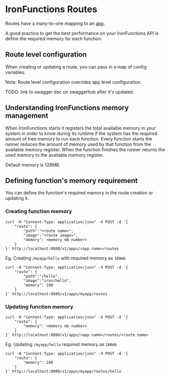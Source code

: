 # IronFunctions Routes

Routes have a many-to-one mapping to an [app](apps.md). 

A good practice to get the best performance on your IronFunctions API is define the required memory for each function.

## Route level configuration

When creating or updating a route, you can pass in a map of config variables. 

Note: Route level configuration overrides app level configuration. 

TODO: link to swagger doc on swaggerhub after it's updated.

## Understanding IronFunctions memory management

When IronFunctions starts it registers the total available memory in your system in order to know during its runtime if the system has the required amount of free memory to run each function.
Every function starts the runner reduces the amount of memory used by that function from the available memory register.
When the function finishes the runner returns the used memory to the available memory register.

Default memory is 128MB. 

## Defining function's memory requirement

You can define the function's required memory in the route creation or updating it.

### Creating function memory

```
curl -H "Content-Type: application/json" -X POST -d '{
    "route": {
        "path":"<route name>",
        "image":"<route image>",
        "memory": <memory mb number>
    }
}' http://localhost:8080/v1/apps/<app name>/routes
```

Eg. Creating `/myapp/hello` with required memory as `100mb`

```
curl -H "Content-Type: application/json" -X POST -d '{
    "route": {
        "path":"/hello",
        "image":"iron/hello",
        "memory": 100
    }
}' http://localhost:8080/v1/apps/myapp/routes
```

### Updating function memory

```
curl -H "Content-Type: application/json" -X POST -d '{
    "route": {
        "memory": <memory mb number>
    }
}' http://localhost:8080/v1/apps/<app name>/routes/<route name>
```

Eg. Updating `/myapp/hello` required memory as `100mb`

```
curl -H "Content-Type: application/json" -X POST -d '{
    "route": {
        "memory": 100
    }
}' http://localhost:8080/v1/apps/myapp/routes/hello
```
